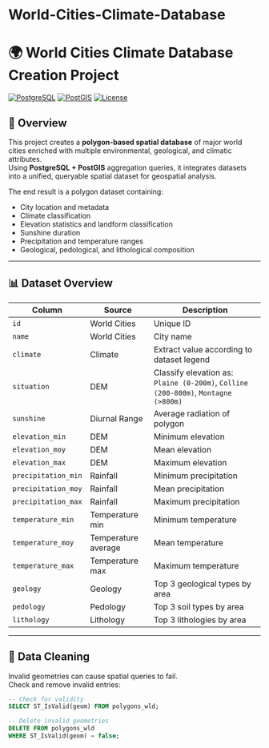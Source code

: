 # World-Cities-Climate-Database
# 🌍 World Cities Climate Database Creation Project

[![PostgreSQL](https://img.shields.io/badge/PostgreSQL-13+-336791?logo=postgresql&logoColor=white)](https://www.postgresql.org/)
[![PostGIS](https://img.shields.io/badge/PostGIS-3.x-6E4C13?logo=postgis&logoColor=white)](https://postgis.net/)
[![License](https://img.shields.io/badge/License-MIT-green)](LICENSE)

## 📖 Overview
This project creates a **polygon-based spatial database** of major world cities enriched with multiple environmental, geological, and climatic attributes.  
Using **PostgreSQL + PostGIS** aggregation queries, it integrates datasets into a unified, queryable spatial dataset for geospatial analysis.

The end result is a polygon dataset containing:
- City location and metadata
- Climate classification
- Elevation statistics and landform classification
- Sunshine duration
- Precipitation and temperature ranges
- Geological, pedological, and lithological composition

---

## 📊 Dataset Overview

| Column              | Source                  | Description |
|---------------------|-------------------------|-------------|
| `id`                | World Cities            | Unique ID |
| `name`              | World Cities            | City name |
| `climate`           | Climate                 | Extract value according to dataset legend |
| `situation`         | DEM                     | Classify elevation as: `Plaine (0-200m)`, `Colline (200-800m)`, `Montagne (>800m)` |
| `sunshine`          | Diurnal Range           | Average radiation of polygon |
| `elevation_min`     | DEM                     | Minimum elevation |
| `elevation_moy`     | DEM                     | Mean elevation |
| `elevation_max`     | DEM                     | Maximum elevation |
| `precipitation_min` | Rainfall                 | Minimum precipitation |
| `precipitation_moy` | Rainfall                 | Mean precipitation |
| `precipitation_max` | Rainfall                 | Maximum precipitation |
| `temperature_min`   | Temperature min          | Minimum temperature |
| `temperature_moy`   | Temperature average      | Mean temperature |
| `temperature_max`   | Temperature max          | Maximum temperature |
| `geology`           | Geology                 | Top 3 geological types by area |
| `pedology`          | Pedology                | Top 3 soil types by area |
| `lithology`         | Lithology               | Top 3 lithologies by area |

---

## 🧹 Data Cleaning

Invalid geometries can cause spatial queries to fail.  
Check and remove invalid entries:

```sql
-- Check for validity
SELECT ST_IsValid(geom) FROM polygons_wld;

-- Delete invalid geometries
DELETE FROM polygons_wld
WHERE ST_IsValid(geom) = false;
